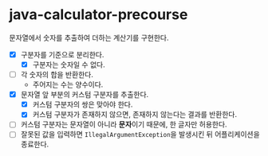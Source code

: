 # java-calculator-precourse

문자열에서 숫자를 추출하여 더하는 계산기를 구현한다.

- [x] 구분자를 기준으로 분리한다.
  - [x] 구분자는 숫자일 수 없다.
- [ ] 각 숫자의 합을 반환한다.
  - 주어지는 수는 양수이다.
- [x] 문자열 앞 부분의 커스텀 구분자를 추출한다. 
  - [x] 커스텀 구분자의 쌍은 맞아야 한다.
  - [x] 커스텀 구분자가 존재하지 않으면, 존재하지 않는다는 결과를 반환한다.
- [ ] 커스텀 구분자는 문자열이 아니라 **문자**이기 때문에, 한 글자만 허용한다.
- [ ] 잘못된 값을 입력하면 `IllegalArgumentException`을 발생시킨 뒤 어플리케이션을 종료한다.
